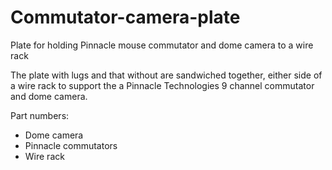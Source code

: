 # Commutator-camera-plate

Plate for holding Pinnacle mouse commutator and dome camera to a wire rack

The plate with lugs and that without are sandwiched together, either side of a wire rack to support the a Pinnacle Technologies 9 channel commutator and dome camera. 

Part numbers:
- Dome camera 
- Pinnacle commutators
- Wire rack

